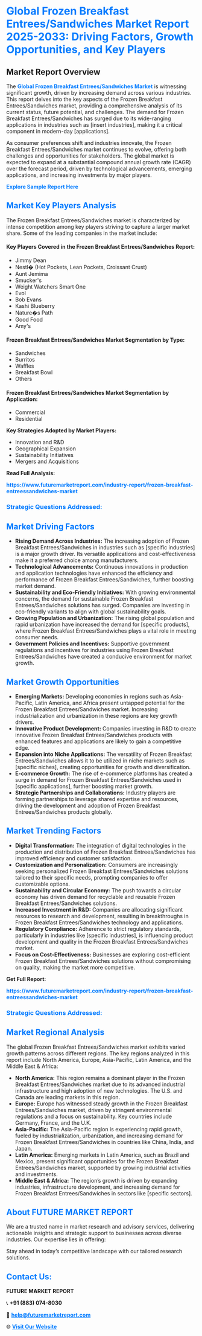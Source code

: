 <h1 style="color: #007BFF;">Global Frozen Breakfast Entrees/Sandwiches Market Report 2025-2033: Driving Factors, Growth Opportunities, and Key Players</h1>

<section id="overview">
<h2>Market Report Overview</h2>
<p>The <a href="https://www.futuremarketreport.com/industry-report/frozen-breakfast-entreessandwiches-market" style="color: #007BFF; text-decoration: none;"><strong>Global Frozen Breakfast Entrees/Sandwiches Market</strong></a> is witnessing significant growth, driven by increasing demand across various industries. This report delves into the key aspects of the Frozen Breakfast Entrees/Sandwiches market, providing a comprehensive analysis of its current status, future potential, and challenges. The demand for Frozen Breakfast Entrees/Sandwiches has surged due to its wide-ranging applications in industries such as [insert industries], making it a critical component in modern-day [applications].</p>
<p>As consumer preferences shift and industries innovate, the Frozen Breakfast Entrees/Sandwiches market continues to evolve, offering both challenges and opportunities for stakeholders. The global market is expected to expand at a substantial compound annual growth rate (CAGR) over the forecast period, driven by technological advancements, emerging applications, and increasing investments by major players.</p>
</section>

<section id="overview">
<p><a href="https://www.futuremarketreport.com/request-sample/reportId=32342" style="color: #007BFF; text-decoration: none;"><strong>Explore Sample Report Here</strong></a></p>
</section>

<section id="key-players">
<h2 style="color: #007BFF;">Market Key Players Analysis</h2>
<p>The Frozen Breakfast Entrees/Sandwiches market is characterized by intense competition among key players striving to capture a larger market share. Some of the leading companies in the market include:</p>
<h4>Key Players Covered in the Frozen Breakfast Entrees/Sandwiches Report:</h4>
<ul><li>Jimmy Dean</li><li>Nestl� (Hot Pockets, Lean Pockets, Croissant Crust)</li><li>Aunt Jemima</li><li>Smucker&#039;s</li><li>Weight Watchers Smart One</li><li>Evol</li><li>Bob Evans</li><li>Kashi Blueberry</li><li>Nature�s Path</li><li>Good Food</li><li>Amy&#039;s</li></ul>
<h4>Frozen Breakfast Entrees/Sandwiches Market Segmentation by Type:</h4>
<ul><li>Sandwiches</li><li>Burritos</li><li>Waffles</li><li>Breakfast Bowl</li><li>Others</li></ul>

<h4>Frozen Breakfast Entrees/Sandwiches Market Segmentation by Application:</h4>
<ul><li>Commercial</li><li>Residential</li></ul>
<p><strong>Key Strategies Adopted by Market Players:</strong></p>
<ul>
<li>Innovation and R&D</li>
<li>Geographical Expansion</li>
<li>Sustainability Initiatives</li>
<li>Mergers and Acquisitions</li>
</ul>
</section>

<section>
<p><strong>Read Full Analysis: </strong></p><a href="https://www.futuremarketreport.com/industry-report/frozen-breakfast-entreessandwiches-market" style="color: #007BFF; text-decoration: none;"><strong>https://www.futuremarketreport.com/industry-report/frozen-breakfast-entreessandwiches-market</strong></a>
<h3 style="color: #007BFF;">Strategic Questions Addressed:</h3>
</section>

<section id="driving-factors">
<h2 style="color: #007BFF;">Market Driving Factors</h2>
<ul>
<li><strong>Rising Demand Across Industries:</strong> The increasing adoption of Frozen Breakfast Entrees/Sandwiches in industries such as [specific industries] is a major growth driver. Its versatile applications and cost-effectiveness make it a preferred choice among manufacturers.</li>
<li><strong>Technological Advancements:</strong> Continuous innovations in production and application technologies have enhanced the efficiency and performance of Frozen Breakfast Entrees/Sandwiches, further boosting market demand.</li>
<li><strong>Sustainability and Eco-Friendly Initiatives:</strong> With growing environmental concerns, the demand for sustainable Frozen Breakfast Entrees/Sandwiches solutions has surged. Companies are investing in eco-friendly variants to align with global sustainability goals.</li>
<li><strong>Growing Population and Urbanization:</strong> The rising global population and rapid urbanization have increased the demand for [specific products], where Frozen Breakfast Entrees/Sandwiches plays a vital role in meeting consumer needs.</li>
<li><strong>Government Policies and Incentives:</strong> Supportive government regulations and incentives for industries using Frozen Breakfast Entrees/Sandwiches have created a conducive environment for market growth.</li>
</ul>
</section>

<section id="growth-opportunities">
<h2 style="color: #007BFF;">Market Growth Opportunities</h2>
<ul>
<li><strong>Emerging Markets:</strong> Developing economies in regions such as Asia-Pacific, Latin America, and Africa present untapped potential for the Frozen Breakfast Entrees/Sandwiches market. Increasing industrialization and urbanization in these regions are key growth drivers.</li>
<li><strong>Innovative Product Development:</strong> Companies investing in R&D to create innovative Frozen Breakfast Entrees/Sandwiches products with enhanced features and applications are likely to gain a competitive edge.</li>
<li><strong>Expansion into Niche Applications:</strong> The versatility of Frozen Breakfast Entrees/Sandwiches allows it to be utilized in niche markets such as [specific niches], creating opportunities for growth and diversification.</li>
<li><strong>E-commerce Growth:</strong> The rise of e-commerce platforms has created a surge in demand for Frozen Breakfast Entrees/Sandwiches used in [specific applications], further boosting market growth.</li>
<li><strong>Strategic Partnerships and Collaborations:</strong> Industry players are forming partnerships to leverage shared expertise and resources, driving the development and adoption of Frozen Breakfast Entrees/Sandwiches products globally.</li>
</ul>
</section>

<section id="trending-factors">
<h2 style="color: #007BFF;">Market Trending Factors</h2>
<ul>
<li><strong>Digital Transformation:</strong> The integration of digital technologies in the production and distribution of Frozen Breakfast Entrees/Sandwiches has improved efficiency and customer satisfaction.</li>
<li><strong>Customization and Personalization:</strong> Consumers are increasingly seeking personalized Frozen Breakfast Entrees/Sandwiches solutions tailored to their specific needs, prompting companies to offer customizable options.</li>
<li><strong>Sustainability and Circular Economy:</strong> The push towards a circular economy has driven demand for recyclable and reusable Frozen Breakfast Entrees/Sandwiches solutions.</li>
<li><strong>Increased Investment in R&D:</strong> Companies are allocating significant resources to research and development, resulting in breakthroughs in Frozen Breakfast Entrees/Sandwiches technology and applications.</li>
<li><strong>Regulatory Compliance:</strong> Adherence to strict regulatory standards, particularly in industries like [specific industries], is influencing product development and quality in the Frozen Breakfast Entrees/Sandwiches market.</li>
<li><strong>Focus on Cost-Effectiveness:</strong> Businesses are exploring cost-efficient Frozen Breakfast Entrees/Sandwiches solutions without compromising on quality, making the market more competitive.</li>
</ul>
</section>

<section>
<p><strong>Get Full Report: </strong></p><a href="https://www.futuremarketreport.com/industry-report/frozen-breakfast-entreessandwiches-market" style="color: #007BFF; text-decoration: none;"><strong>https://www.futuremarketreport.com/industry-report/frozen-breakfast-entreessandwiches-market</strong></a>
<h3 style="color: #007BFF;">Strategic Questions Addressed:</h3>
</section>


<section id="regional-analysis">
<h2 style="color: #007BFF;">Market Regional Analysis</h2>
<p>The global Frozen Breakfast Entrees/Sandwiches market exhibits varied growth patterns across different regions. The key regions analyzed in this report include North America, Europe, Asia-Pacific, Latin America, and the Middle East & Africa:</p>
<ul>
<li><strong>North America:</strong> This region remains a dominant player in the Frozen Breakfast Entrees/Sandwiches market due to its advanced industrial infrastructure and high adoption of new technologies. The U.S. and Canada are leading markets in this region.</li>
<li><strong>Europe:</strong> Europe has witnessed steady growth in the Frozen Breakfast Entrees/Sandwiches market, driven by stringent environmental regulations and a focus on sustainability. Key countries include Germany, France, and the U.K.</li>
<li><strong>Asia-Pacific:</strong> The Asia-Pacific region is experiencing rapid growth, fueled by industrialization, urbanization, and increasing demand for Frozen Breakfast Entrees/Sandwiches in countries like China, India, and Japan.</li>
<li><strong>Latin America:</strong> Emerging markets in Latin America, such as Brazil and Mexico, present significant opportunities for the Frozen Breakfast Entrees/Sandwiches market, supported by growing industrial activities and investments.</li>
<li><strong>Middle East & Africa:</strong> The region’s growth is driven by expanding industries, infrastructure development, and increasing demand for Frozen Breakfast Entrees/Sandwiches in sectors like [specific sectors].</li>
</ul>
</section>

<footer>
<h2 style="color: #007BFF;">About FUTURE MARKET REPORT</h2>
<p>We are a trusted name in market research and advisory services, delivering actionable insights and strategic support to businesses across diverse industries. Our expertise lies in offering:</p>

<p>Stay ahead in today’s competitive landscape with our tailored research solutions.</p>

<h2 style="color: #007BFF;">Contact Us:</h2>
<p><strong>FUTURE MARKET REPORT</strong></p>
<p>📞 <strong>+91 (883) 074-8030</strong></p>
<p>📧 <strong><a href="mailto:help@futuremarketreport.com" style="color: #007BFF;">help@futuremarketreport.com</a></strong></p>
<p>🌐 <strong><a href="https://www.futuremarketreport.com/" style="color: #007BFF;">Visit Our Website</a></strong></p>
</footer>